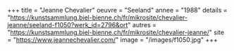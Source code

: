+++
title = "Jeanne Chevalier"
oeuvre = "Seeland"
annee = "1988"
details = "https://kunstsammlung.biel-bienne.ch/fr/mikrosite/chevalier-jeanne/seeland-f1050?werk_id=2796&ort"
autres = "https://kunstsammlung.biel-bienne.ch/fr/mikrosite/chevalier-jeanne/"
site = "https://www.jeannechevalier.com/"
image = "/images/f1050.jpg"
+++
